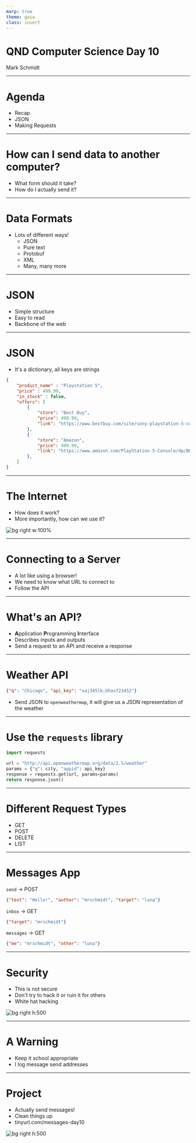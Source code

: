 ```yaml
---
marp: true
theme: gaia
class: invert
---
```


# QND Computer Science Day 10
Mark Schmidt

---

# Agenda

- Recap
- JSON
- Making Requests

---

# How can I send data to another computer?

- What form should it take?
- How do I actually send it?

---

# Data Formats

- Lots of different ways!
    - JSON
    - Pure text
    - Protobuf
    - XML
    - Many, many more

---

# JSON

- Simple structure
- Easy to read
- Backbone of the web

---

# JSON

- It's a dictionary, all keys are strings
```json
{
    "product_name" : "Playstation 5",
    "price" : 499.99,
    "in_stock" : false,
    "offers": [
        {
            "store": "Best Buy",
            "price": 499.99,
            "link": "https://www.bestbuy.com/site/sony-playstation-5-console/6426149.p?skuId=6426149"
        },
        {
            "store": "Amazon",
            "price": 499.99,
            "link": "https://www.amazon.com/PlayStation-5-Console/dp/B08FC5L3RG"
        },
    ]
}
```

---

# The Internet

- How does it work?
- More importantly, how can we use it?

![bg right w:100%](../assets/small_doge.jpeg)

--- 

# Connecting to a Server

- A lot like using a browser!
- We need to know what URL to connect to
- Follow the API

---

# What's an API?

- **A**pplication **P**rogramming **I**nterface
- Describes inputs and outputs
- Send a request to an API and receive a response


---

# Weather API

```json
{"q": "Chicago", "api_key": "xaj345lk;bhasf23452"}
```
- Send JSON to `openweathermap`, it will give us a JSON representation of the weather
---

# Use the `requests` library

```python
import requests

url = "http://api.openweathermap.org/data/2.5/weather"
params = {"q": city, "appid": api_key} 
response = requests.get(url, params=params)
return response.json()

```

---

# Different Request Types

- GET
- POST
- DELETE
- LIST


---

# Messages App

`send` -> POST
```json
{"text": "Hello!", "author": "mrschmidt", "target": "luna"}
```
`inbox` -> GET
```json
{"target": "mrschmidt"}
```
`messages` -> GET
```json
{"me": "mrschmidt", "other": "luna"}
```


---

# Security

- This is not secure
- Don't try to hack it or ruin it for others
- White hat hacking

![bg right h:500](../assets/hackerman.jpeg)

---

# A Warning

- Keep it school appropriate
- I log message send addresses

---

# Project

- Actually send messages!
- Clean things up
- tinyurl.com/messages-day10

![bg right h:500](../assets/messages-day10-qr.png)
